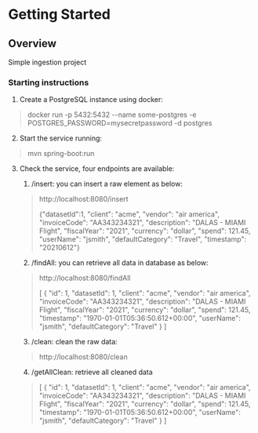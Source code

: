 # Getting Started

## Overview
Simple ingestion project

### Starting instructions

1. Create a PostgreSQL instance using docker: 

> docker run -p 5432:5432 --name some-postgres -e POSTGRES_PASSWORD=mysecretpassword -d postgres

2. Start the service running: 

> mvn spring-boot:run

3. Check the service, four endpoints are available:

    1. /insert: you can insert a raw element as below:

    > http://localhost:8080/insert
    >
    > {"datasetId":1, "client": "acme", "vendor": "air america", "invoiceCode": "AA343234321", "description": "DALAS - MIAMI Flight", "fiscalYear": "2021", "currency": "dollar", "spend": 121.45, "userName": "jsmith", "defaultCategory": "Travel", "timestamp": "20210612"}

    2. /findAll: you can retrieve all data in database as below:
    
    > http://localhost:8080/findAll
    >
    > [
    >     {
    >         "id": 1,
    >         "datasetId": 1,
    >         "client": "acme",
    >         "vendor": "air america",
    >         "invoiceCode": "AA343234321",
    >         "description": "DALAS - MIAMI Flight",
    >         "fiscalYear": "2021",
    >         "currency": "dollar",
    >         "spend": 121.45,
    >         "timestamp": "1970-01-01T05:36:50.612+00:00",
    >         "userName": "jsmith",
    >         "defaultCategory": "Travel"
    >     }
    > ]

    3. /clean: clean the raw data:

    > http://localhost:8080/clean

    4. /getAllClean: retrieve all cleaned data

    >
    > [
    >     {
    >         "id": 1,
    >         "datasetId": 1,
    >         "client": "acme",
    >         "vendor": "air america",
    >         "invoiceCode": "AA343234321",
    >         "description": "DALAS - MIAMI Flight",
    >         "fiscalYear": "2021",
    >         "currency": "dollar",
    >         "spend": 121.45,
    >         "timestamp": "1970-01-01T05:36:50.612+00:00",
    >         "userName": "jsmith",
    >         "defaultCategory": "Travel"
    >     }
    > ]